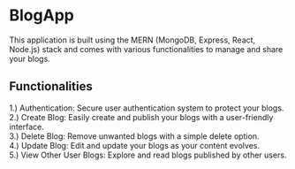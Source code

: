 # BlogApp
This application is built using the MERN (MongoDB, Express, React, Node.js) stack and comes with various functionalities to manage and share your blogs.
## Functionalities
1.) Authentication: Secure user authentication system to protect your blogs.<br>
2.) Create Blog: Easily create and publish your blogs with a user-friendly interface.<br>
3.) Delete Blog: Remove unwanted blogs with a simple delete option.<br>
4.) Update Blog: Edit and update your blogs as your content evolves.<br>
5.) View Other User Blogs: Explore and read blogs published by other users.<br>
